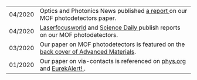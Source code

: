 

|              	|                                                                                                                                                                                                                                           	|
|--------------	|-------------------------------------------------------------------------------------------------------------------------------------------------------------------------------------------------------------------------------------------	|
| 04/2020     	| Optics and Photonics News published <a href="https://www.osa-opn.org/home/newsroom/2020/april/mof-based_broadband_photodetector/" target="_blank"> a report </a> on our MOF photodetectors paper.	|
| 04/2020     	| <a href="https://www.laserfocusworld.com/detectors-imaging/article/14173895/metalorganic-semiconductor-photodetector-has-400-to-1575-nm-spectral-detection-range" target="_blank"> Laserfocusworld</a> and <a href="https://www.sciencedaily.com/releases/2020/04/200409093935.htm" target="_blank"> Science Daily </a> publish reports on our MOF photodetectors.
| 03/2020 	| Our paper on MOF photodetectors is featured on the <a href="https://onlinelibrary.wiley.com/doi/10.1002/adma.202070071" target="_blank">back cover of Advanced Materials</a>.                                                                      	|
| 01/2020    	| Our paper on via-contacts is referenced on <a href="https://phys.org/news/2020-01-encapsulation-technique-electronic-properties-sensitive.html" target="_blank"> phys.org</a> and <a href="https://www.eurekalert.org/pub_releases/2020-01/hd-hss012820.php" target="_blank"> EurekAlert! </a> .